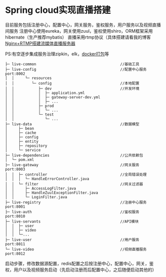 # Spring cloud实现直播搭建

目前服务包括注册中心，配置中心，网关服务，鉴权服务，用户服务以及视频直播间服务
注册中心使用eureka，网关使用zuul，鉴权使用shiro，ORM框架采用hibernate（生产推荐mybatis）
直播采用rtmp协议（具体搭建请看我的博客<a href="https://blog.developabc.com/2019/05/29/Video-RTMP.html">Nginx+RTMP搭建流媒体直播服务器</a>

PS:有空逐步集成服务治理zipkin，elk，<a href="https://blog.developabc.com/2019/04/01/docker-install.html">docker打包</a>等
```
├─ live-common                                      //基础工具
├─ live-config                                      //配置中心服务  port:8002
│  │     └─ resources
│  │        └─ config                               //本地配置
│  │           ├─ dev                               //开发环境
│  │           │  ├─ application.yml
│  │           │  ├─ gateway-server-dev.yml
│  │           │  ├─ ...
│  │           ├─ prod
│  │           │  └─ ...
│  │           └─ test
│  │              └─ ...
├─ live-data                                        //数据模型
│     ├─ bean
│     ├─ cache
│     ├─ config
│     ├─ entity
│     ├─ repository
│     └─ service
├─ live-dependencies                                //公共依赖包
│  └─ pom.xml
├─ live-gateway                                     //网关服务  port:8003
│  │  ├─ controller                                 //全局错误处理
│  │  │  └─ HandleErrorController.java
│  │  └─ filter                                     //网关过滤器
│  │     ├─ AccessLogFilter.java
│  │     ├─ HandleZuulExceptionFilter.java
│  │     └─ LoginFilter.java
├─ live-registry                                    //注册中心服务  port:8001
├─ live-auth                                        //鉴权服务  port:8010
├─ live-servants                                    //API模块
│  │  ├─ user
│  │  ├─ video
│  │  └─...
├─ live-user                                        //用户服务  port:8011
└─ live-video                                       //视频直播服务  port:8012
```

启动步骤，修改数据源配置，redis配置之后按注册中心，配置中心，网关，鉴权，用户以及视频服务启动（先启动注册而后配置中心，之后随便启动其他的）